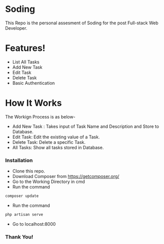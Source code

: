 # Soding


This Repo is the personal assesment of Soding for the post Full-stack Web Developer. 


# Features!

  - List All Tasks
  - Add New Task
  - Edit Task
  - Delete Task
  - Basic Authentication 


# How It Works

The Workign Process is as below- 

- Add New Task : Takes input of Task Name and Description and Store to Database. 
- Edit Task: Edit the existing value of a Task.
- Delete Task: Delete a specific Task. 
- All Tasks: Show all tasks stored in Database. 


### Installation

- Clone this repo. 
- Download Composer from https://getcomposer.org/ 
- Go to the Working Directory in cmd
- Run the command 
```sh 
composer update 
``` 
- Run the command 
```sh 
php artisan serve
```
- Go to localhost:8000

### Thank You! 
